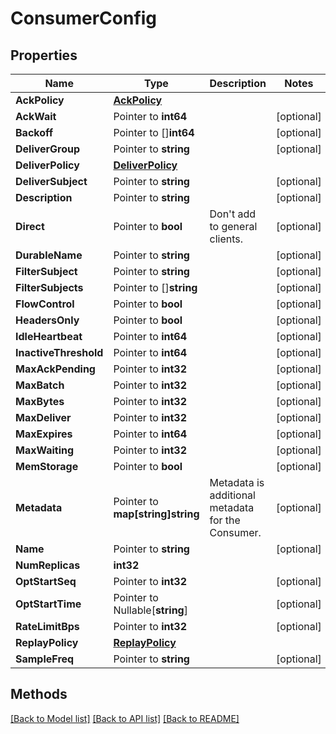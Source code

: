 # ConsumerConfig

## Properties

Name | Type | Description | Notes
------------ | ------------- | ------------- | -------------
**AckPolicy** | [**AckPolicy**](AckPolicy.md) |  | 
**AckWait** | Pointer to **int64** |  | [optional] 
**Backoff** | Pointer to []**int64** |  | [optional] 
**DeliverGroup** | Pointer to **string** |  | [optional] 
**DeliverPolicy** | [**DeliverPolicy**](DeliverPolicy.md) |  | 
**DeliverSubject** | Pointer to **string** |  | [optional] 
**Description** | Pointer to **string** |  | [optional] 
**Direct** | Pointer to **bool** | Don&#39;t add to general clients. | [optional] 
**DurableName** | Pointer to **string** |  | [optional] 
**FilterSubject** | Pointer to **string** |  | [optional] 
**FilterSubjects** | Pointer to []**string** |  | [optional] 
**FlowControl** | Pointer to **bool** |  | [optional] 
**HeadersOnly** | Pointer to **bool** |  | [optional] 
**IdleHeartbeat** | Pointer to **int64** |  | [optional] 
**InactiveThreshold** | Pointer to **int64** |  | [optional] 
**MaxAckPending** | Pointer to **int32** |  | [optional] 
**MaxBatch** | Pointer to **int32** |  | [optional] 
**MaxBytes** | Pointer to **int32** |  | [optional] 
**MaxDeliver** | Pointer to **int32** |  | [optional] 
**MaxExpires** | Pointer to **int64** |  | [optional] 
**MaxWaiting** | Pointer to **int32** |  | [optional] 
**MemStorage** | Pointer to **bool** |  | [optional] 
**Metadata** | Pointer to **map[string]string** | Metadata is additional metadata for the Consumer. | [optional] 
**Name** | Pointer to **string** |  | [optional] 
**NumReplicas** | **int32** |  | 
**OptStartSeq** | Pointer to **int32** |  | [optional] 
**OptStartTime** | Pointer to Nullable[**string**] |  | [optional] 
**RateLimitBps** | Pointer to **int32** |  | [optional] 
**ReplayPolicy** | [**ReplayPolicy**](ReplayPolicy.md) |  | 
**SampleFreq** | Pointer to **string** |  | [optional] 

## Methods


[[Back to Model list]](../README.md#documentation-for-models) [[Back to API list]](../README.md#documentation-for-api-endpoints) [[Back to README]](../README.md)


